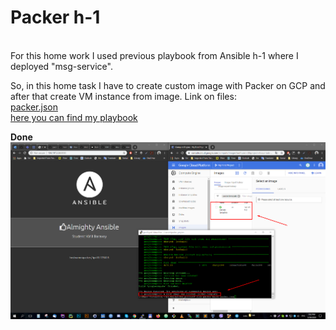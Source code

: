 # Packer h-1

<br>
For this home work I used previous playbook from Ansible h-1 where I deployed "msg-service". <br>

So, in this home task I have to create custom image with Packer on GCP and after that create VM instance from image. Link on files: <br>
[packer.json](https://github.com/borovoykirill/Ansible/blob/packer/packer.json) <br>
[here you can find my playbook](https://github.com/borovoykirill/Ansible/tree/packer/ansible) <br>


**Done** <br>
![alt text](https://github.com/borovoykirill/Ansible/blob/packer/img/done.png "Done")
<br>
<br>
